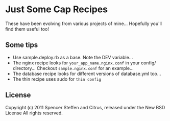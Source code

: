 Just Some Cap Recipes
=====================

These have been evolving from various projects of mine... Hopefully you'll find them useful too!


Some tips
---------

* Use sample.deploy.rb as a base. Note the DEV variable...
* The nginx recipe looks for `your_app_name.nginx.conf` in your config/ directory... Checkout `sample.nginx.conf` for an example...
* The database recipe looks for different versions of database.yml too...
* The thin recipe uses sudo for `thin config`

License
-------

Copyright (c) 2011 Spencer Steffen and Citrus, released under the New BSD License All rights reserved.